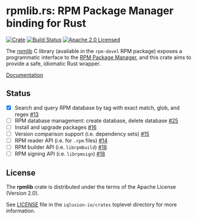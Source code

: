 # rpmlib.rs: RPM Package Manager binding for Rust

[![Crate][crate-image]][crate-link]
[![Build Status][build-image]][build-link]
[![Apache 2.0 Licensed][license-image]][license-link]

[crate-image]: https://img.shields.io/crates/v/rpmlib.svg
[crate-link]: https://crates.io/crates/rpmlib
[build-image]: https://circleci.com/gh/iqlusion-io/crates.svg?style=shield
[build-link]: https://circleci.com/gh/iqlusion-io/crates
[license-image]: https://img.shields.io/badge/license-Apache2.0-blue.svg
[license-link]: https://github.com/iqlusion-io/crates/blob/master/LICENSE

The [rpmlib] C library (available in the `rpm-devel` RPM package) exposes a
programmatic interface to the [RPM Package Manager], and this crate aims to
provide a safe, idiomatic Rust wrapper.

[Documentation](https://rpmlib.rs/rpmlib/)

[rpmlib]: https://docs.fedoraproject.org/en-US/Fedora_Draft_Documentation/0.1/html/RPM_Guide/ch-programming-c.html
[RPM Package Manager]: http://rpm.org/

## Status

- [X] Search and query RPM database by tag with exact match, glob, and regex [#13](https://github.com/iqlusion-io/crates/issues/13)
- [ ] RPM database management: create database, delete database [#25](https://github.com/iqlusion-io/crates/issues/25)
- [ ] Install and upgrade packages [#16](https://github.com/iqlusion-io/crates/issues/16)
- [ ] Version comparison support (i.e. dependency sets) [#15](https://github.com/iqlusion-io/crates/issues/15)
- [ ] RPM reader API (i.e. for `.rpm` files) [#14](https://github.com/iqlusion-io/crates/issues/14)
- [ ] RPM builder API (i.e. `librpmbuild`) [#18](https://github.com/iqlusion-io/crates/issues/18)
- [ ] RPM signing API (i.e. `librpmsign`) [#18](https://github.com/iqlusion-io/crates/issues/18)

## License

The **rpmlib** crate is distributed under the terms of the Apache License
(Version 2.0).

See [LICENSE] file in the `iqlusion-io/crates` toplevel directory for more
information.

[LICENSE]: https://github.com/iqlusion-io/crates/blob/master/LICENSE
